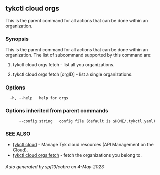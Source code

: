 ## tykctl cloud orgs

This is the parent command for all actions that can be done within an organization.

### Synopsis


This is the parent command for all actions that can be done within an organization.
The list of subcommand supported by this command are:

1. tykctl cloud orgs fetch - list all you organizations.

2. tykctl cloud orgs fetch [orgID] - list a single organizations.


### Options

```
  -h, --help   help for orgs
```

### Options inherited from parent commands

```
      --config string   config file (default is $HOME/.tykctl.yaml)
```

### SEE ALSO

* [tykctl cloud](tykctl_cloud.md)	 - Manage Tyk cloud resources (API Management on the Cloud).
* [tykctl cloud orgs fetch](tykctl_cloud_orgs_fetch.md)	 - fetch the organizations you belong to.

###### Auto generated by spf13/cobra on 4-May-2023
